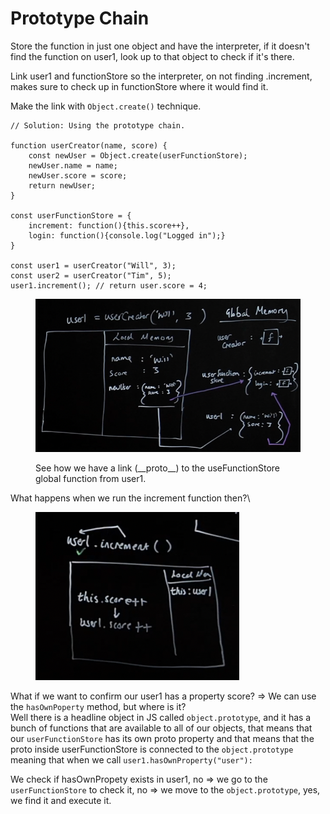 # Prototype Chain

Store the function in just one object and have the interpreter, if it doesn't find the function on user1, look up to that object to check if it's there.

Link user1 and functionStore so the interpreter, on not finding .increment, makes sure to check up in functionStore where it would find it.

Make the link with `Object.create()` technique.

```
// Solution: Using the prototype chain.

function userCreator(name, score) {
    const newUser = Object.create(userFunctionStore);
    newUser.name = name;
    newUser.score = score;
    return newUser;
}

const userFunctionStore = {
    increment: function(){this.score++},
    login: function(){console.log("Logged in");}
}

const user1 = userCreator("Will", 3);
const user2 = userCreator("Tim", 5);
user1.increment(); // return user.score = 4;
```

<figure><img src=".gitbook/assets/Screen Shot 2022-12-22 at 14.59.18.png" alt=""><figcaption><p>See how we have a link (__proto__) to the useFunctionStore global function from user1.</p></figcaption></figure>

&#x20;                                   What happens when we run the increment function then?\


<figure><img src=".gitbook/assets/Screen Shot 2022-12-22 at 15.10.19.png" alt=""><figcaption></figcaption></figure>

What if we want to confirm our user1 has a property score? => We can use the `hasOwnPoperty` method, but where is it? \
Well there is a headline object in JS called `object.prototype`, and it has a bunch of functions that are available to all of our objects, that means that our `userFunctionStore` has its own proto property and that means that the proto inside userFunctionStore is connected to the `object.prototype` meaning that when we call `user1.hasOwnProperty("user"):`

We check if hasOwnPropety exists in user1, no => we go to the `userFunctionStore` to check it, no => we move to the `object.prototype`, yes, we find it and execute it.

&#x20;     &#x20;

